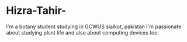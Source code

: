 # Hizra-Tahir-
I'm a botany student studying in GCWUS sialkot, pakistan
I'm passionate about studying plsnt life and also about computing devices too.
